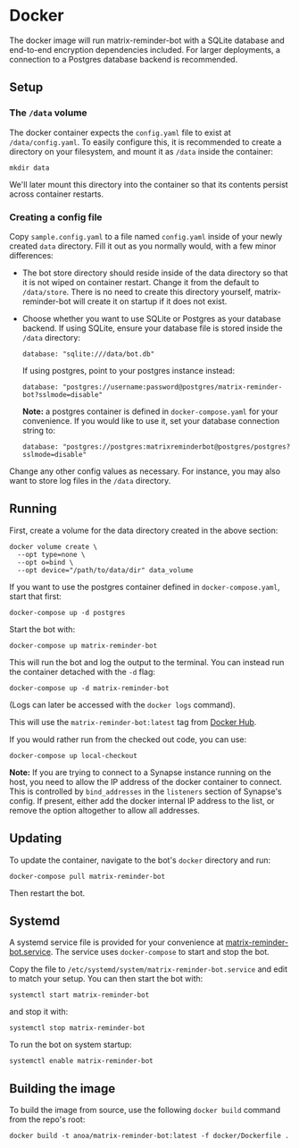 # Docker

The docker image will run matrix-reminder-bot with a SQLite database and
end-to-end encryption dependencies included. For larger deployments, a
connection to a Postgres database backend is recommended.

## Setup

### The `/data` volume

The docker container expects the `config.yaml` file to exist at
`/data/config.yaml`. To easily configure this, it is recommended to create a
directory on your filesystem, and mount it as `/data` inside the container:

```
mkdir data
```

We'll later mount this directory into the container so that its contents
persist across container restarts.

### Creating a config file

Copy `sample.config.yaml` to a file named `config.yaml` inside of your newly
created `data` directory. Fill it out as you normally would, with a few minor
differences:

* The bot store directory should reside inside of the data directory so that it
  is not wiped on container restart. Change it from the default to `/data/store`.
  There is no need to create this directory yourself, matrix-reminder-bot will
  create it on startup if it does not exist.

* Choose whether you want to use SQLite or Postgres as your database backend. If
  using SQLite, ensure your database file is stored inside the `/data` directory:

  ```
  database: "sqlite:///data/bot.db"
  ```

  If using postgres, point to your postgres instance instead:

  ```
  database: "postgres://username:password@postgres/matrix-reminder-bot?sslmode=disable"
  ```

  **Note:** a postgres container is defined in `docker-compose.yaml` for your convenience.
  If you would like to use it, set your database connection string to:

  ```
  database: "postgres://postgres:matrixreminderbot@postgres/postgres?sslmode=disable"
  ```

Change any other config values as necessary. For instance, you may also want to
store log files in the `/data` directory.

## Running

First, create a volume for the data directory created in the above section:

```
docker volume create \
  --opt type=none \
  --opt o=bind \
  --opt device="/path/to/data/dir" data_volume
```

If you want to use the postgres container defined in `docker-compose.yaml`, start that
first:

```
docker-compose up -d postgres
```

Start the bot with:

```
docker-compose up matrix-reminder-bot
```

This will run the bot and log the output to the terminal. You can instead run
the container detached with the `-d` flag:

```
docker-compose up -d matrix-reminder-bot
```

(Logs can later be accessed with the `docker logs` command).

This will use the `matrix-reminder-bot:latest` tag from
[Docker Hub](https://hub.docker.com/anoa/matrix-reminder-bot).

If you would rather run from the checked out code, you can use:

```
docker-compose up local-checkout
```

**Note:** If you are trying to connect to a Synapse instance running on the
host, you need to allow the IP address of the docker container to connect. This
is controlled by `bind_addresses` in the `listeners` section of Synapse's
config. If present, either add the docker internal IP address to the list, or
remove the option altogether to allow all addresses.

## Updating

To update the container, navigate to the bot's `docker` directory and run:

```
docker-compose pull matrix-reminder-bot
```

Then restart the bot.

## Systemd

A systemd service file is provided for your convenience at
[matrix-reminder-bot.service](matrix-reminder-bot.service). The service uses
`docker-compose` to start and stop the bot.

Copy the file to `/etc/systemd/system/matrix-reminder-bot.service` and edit to
match your setup. You can then start the bot with:

```
systemctl start matrix-reminder-bot
```

and stop it with:

```
systemctl stop matrix-reminder-bot
```

To run the bot on system startup:

```
systemctl enable matrix-reminder-bot
```

## Building the image

To build the image from source, use the following `docker build` command from
the repo's root:

```
docker build -t anoa/matrix-reminder-bot:latest -f docker/Dockerfile .
```
